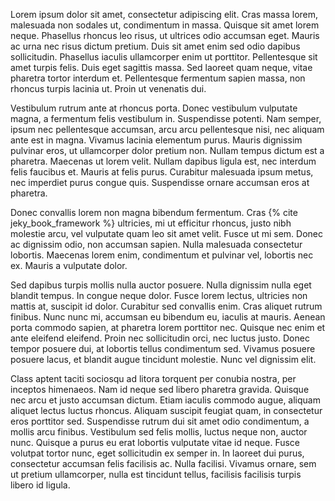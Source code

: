 Lorem ipsum dolor sit amet, consectetur adipiscing elit. Cras massa lorem, malesuada non sodales ut, condimentum in massa. Quisque sit amet lorem neque. Phasellus rhoncus leo risus, ut ultrices odio accumsan eget. Mauris ac urna nec risus dictum pretium. Duis sit amet enim sed odio dapibus sollicitudin. Phasellus iaculis ullamcorper enim ut porttitor. Pellentesque sit amet turpis felis. Duis eget sagittis massa. Sed laoreet quam neque, vitae pharetra tortor interdum et. Pellentesque fermentum sapien massa, non rhoncus turpis lacinia ut. Proin ut venenatis dui.

Vestibulum rutrum ante at rhoncus porta. Donec vestibulum vulputate magna, a fermentum felis vestibulum in. Suspendisse potenti. Nam semper, ipsum nec pellentesque accumsan, arcu arcu pellentesque nisi, nec aliquam ante est in magna. Vivamus lacinia elementum purus. Mauris dignissim pulvinar eros, ut ullamcorper dolor pretium non. Nullam tempus dictum est a pharetra. Maecenas ut lorem velit. Nullam dapibus ligula est, nec interdum felis faucibus et. Mauris at felis purus. Curabitur malesuada ipsum metus, nec imperdiet purus congue quis. Suspendisse ornare accumsan eros at pharetra.

Donec convallis lorem non magna bibendum fermentum. Cras {% cite jeky_book_framework %} ultricies, mi ut efficitur rhoncus, justo nibh molestie arcu, vel vulputate quam leo sit amet velit. Fusce ut mi sem. Donec ac dignissim odio, non accumsan sapien. Nulla malesuada consectetur lobortis. Maecenas lorem enim, condimentum et pulvinar vel, lobortis nec ex. Mauris a vulputate dolor.

Sed dapibus turpis mollis nulla auctor posuere. Nulla dignissim nulla eget blandit tempus. In congue neque dolor. Fusce lorem lectus, ultricies non mattis at, suscipit id dolor. Curabitur sed convallis enim. Cras aliquet rutrum finibus. Nunc nunc mi, accumsan eu bibendum eu, iaculis at mauris. Aenean porta commodo sapien, at pharetra lorem porttitor nec. Quisque nec enim et ante eleifend eleifend. Proin nec sollicitudin orci, nec luctus justo. Donec tempor posuere dui, at lobortis tellus condimentum sed. Vivamus posuere posuere lacus, et blandit augue tincidunt molestie. Nunc vel dignissim elit.

Class aptent taciti sociosqu ad litora torquent per conubia nostra, per inceptos himenaeos. Nam id neque sed libero pharetra gravida. Quisque nec arcu et justo accumsan dictum. Etiam iaculis commodo augue, aliquam aliquet lectus luctus rhoncus. Aliquam suscipit feugiat quam, in consectetur eros porttitor sed. Suspendisse rutrum dui sit amet odio condimentum, a mollis arcu finibus. Vestibulum sed felis mollis, luctus neque non, auctor nunc. Quisque a purus eu erat lobortis vulputate vitae id neque. Fusce volutpat tortor nunc, eget sollicitudin ex semper in. In laoreet dui purus, consectetur accumsan felis facilisis ac. Nulla facilisi. Vivamus ornare, sem ut pretium ullamcorper, nulla est tincidunt tellus, facilisis facilisis turpis libero id ligula.
